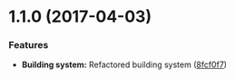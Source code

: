 <a name="1.1.0"></a>
# 1.1.0 (2017-04-03)


### Features

* **Building system:** Refactored building system ([8fcf0f7](https://github.com/martinmethod/baseheight/commit/8fcf0f7))



